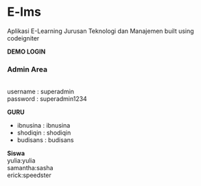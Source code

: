 # E-lms
Aplikasi E-Learning Jurusan Teknologi dan Manajemen
built using codeigniter

<b>DEMO LOGIN</b>
<h3>Admin Area</h3><br>
username : superadmin<br>
password : superadmin1234

**GURU**

* ibnusina : ibnusina 
* shodiqin : shodiqin
* budisans : budisans

**Siswa**
<br>
yulia:yulia<br>
samantha:sasha<br>
erick:speedster<br>

